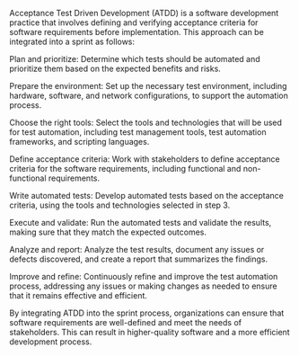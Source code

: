 Acceptance Test Driven Development (ATDD) is a software development practice that involves defining and verifying acceptance criteria for software requirements before implementation. This approach can be integrated into a sprint as follows:

Plan and prioritize: Determine which tests should be automated and prioritize them based on the expected benefits and risks.

Prepare the environment: Set up the necessary test environment, including hardware, software, and network configurations, to support the automation process.

Choose the right tools: Select the tools and technologies that will be used for test automation, including test management tools, test automation frameworks, and scripting languages.

Define acceptance criteria: Work with stakeholders to define acceptance criteria for the software requirements, including functional and non-functional requirements.

Write automated tests: Develop automated tests based on the acceptance criteria, using the tools and technologies selected in step 3.

Execute and validate: Run the automated tests and validate the results, making sure that they match the expected outcomes.

Analyze and report: Analyze the test results, document any issues or defects discovered, and create a report that summarizes the findings.

Improve and refine: Continuously refine and improve the test automation process, addressing any issues or making changes as needed to ensure that it remains effective and efficient.

By integrating ATDD into the sprint process, organizations can ensure that software requirements are well-defined and meet the needs of stakeholders. This can result in higher-quality software and a more efficient development process.